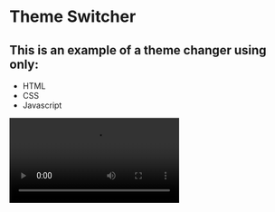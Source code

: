 # Theme Switcher

## This is an example of a theme changer using only:

* HTML
* CSS
* Javascript

<div>
    <video src="assets/assets/result.mp4">
</div>